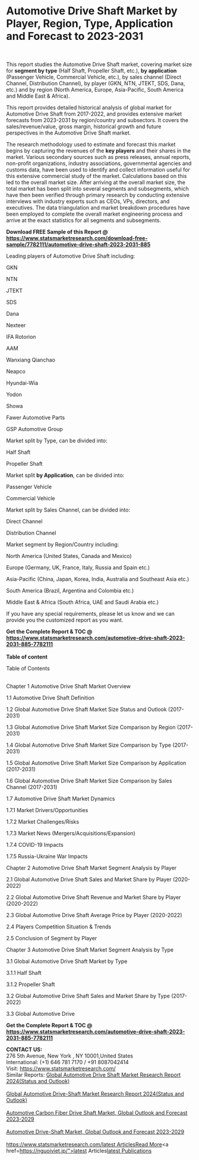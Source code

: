<h1>Automotive Drive Shaft Market by Player, Region, Type, Application and Forecast to 2023-2031</h1><br/><p>This report studies the Automotive Drive Shaft market, covering market size for <strong>segment by type</strong> (Half Shaft, Propeller Shaft, etc.), <strong>by application</strong> (Passenger Vehicle, Commercial Vehicle, etc.), by sales channel (Direct Channel, Distribution Channel), by player (GKN, NTN, JTEKT, SDS, Dana, etc.) and by region (North America, Europe, Asia-Pacific, South America and Middle East & Africa).</p><p>This report provides detailed historical analysis of global market for Automotive Drive Shaft from 2017-2022, and provides extensive market forecasts from 2023-2031 by region/country and subsectors. It covers the sales/revenue/value, gross margin, historical growth and future perspectives in the Automotive Drive Shaft market.</p><p>The research methodology used to estimate and forecast this market begins by capturing the revenues of the <strong>key players</strong> and their shares in the market. Various secondary sources such as press releases, annual reports, non-profit organizations, industry associations, governmental agencies and customs data, have been used to identify and collect information useful for this extensive commercial study of the market. Calculations based on this led to the overall market size. After arriving at the overall market size, the total market has been split into several segments and subsegments, which have then been verified through primary research by conducting extensive interviews with industry experts such as CEOs, VPs, directors, and executives. The data triangulation and market breakdown procedures have been employed to complete the overall market engineering process and arrive at the exact statistics for all segments and subsegments.</p><p><strong>Download FREE Sample of this Report @ <a href="https://www.statsmarketresearch.com/download-free-sample/7782111/automotive-drive-shaft-2023-2031-885">https://www.statsmarketresearch.com/download-free-sample/7782111/automotive-drive-shaft-2023-2031-885</a></strong></p><p>Leading players of Automotive Drive Shaft including:</p><p>GKN</p><p>NTN</p><p>JTEKT</p><p>SDS</p><p>Dana</p><p>Nexteer</p><p>IFA Rotorion</p><p>AAM</p><p>Wanxiang Qianchao</p><p>Neapco</p><p>Hyundai-Wia</p><p>Yodon</p><p>Showa</p><p>Fawer Automotive Parts</p><p>GSP Automotive Group</p><p>Market split by Type, can be divided into:</p><p>Half Shaft</p><p>Propeller Shaft</p><p>Market split <strong>by Application</strong>, can be divided into:</p><p>Passenger Vehicle</p><p>Commercial Vehicle</p><p>Market split by Sales Channel, can be divided into:</p><p>Direct Channel</p><p>Distribution Channel</p><p>Market segment by Region/Country including:</p><p>North America (United States, Canada and Mexico)</p><p>Europe (Germany, UK, France, Italy, Russia and Spain etc.)</p><p>Asia-Pacific (China, Japan, Korea, India, Australia and Southeast Asia etc.)</p><p>South America (Brazil, Argentina and Colombia etc.)</p><p>Middle East & Africa (South Africa, UAE and Saudi Arabia etc.)</p><p>If you have any special requirements, please let us know and we can provide you the customized report as you want.</p><div><b>Get the Complete Report & TOC @ <a href="https://www.statsmarketresearch.com/automotive-drive-shaft-2023-2031-885-7782111">https://www.statsmarketresearch.com/automotive-drive-shaft-2023-2031-885-7782111</a></b></div><br><b>Table of content</b><p>Table of Contents<br />
 
 <br />
 
 Chapter 1 Automotive Drive Shaft Market Overview<br />
 
  1.1 Automotive Drive Shaft Definition<br />
 
  1.2 Global Automotive Drive Shaft Market Size Status and Outlook (2017-2031)<br />
 
  1.3 Global Automotive Drive Shaft Market Size Comparison by Region (2017-2031)<br />
 
  1.4 Global Automotive Drive Shaft Market Size Comparison by Type (2017-2031)<br />
 
  1.5 Global Automotive Drive Shaft Market Size Comparison by Application (2017-2031)<br />
 
  1.6 Global Automotive Drive Shaft Market Size Comparison by Sales Channel (2017-2031)<br />
 
  1.7 Automotive Drive Shaft Market Dynamics<br />
 
  1.7.1 Market Drivers/Opportunities<br />
 
  1.7.2 Market Challenges/Risks<br />
 
  1.7.3 Market News (Mergers/Acquisitions/Expansion)<br />
 
  1.7.4 COVID-19 Impacts<br />
 
  1.7.5 Russia-Ukraine War Impacts<br />
 
 Chapter 2 Automotive Drive Shaft Market Segment Analysis by Player<br />
 
  2.1 Global Automotive Drive Shaft Sales and Market Share by Player (2020-2022)<br />
 
  2.2 Global Automotive Drive Shaft Revenue and Market Share by Player (2020-2022)<br />
 
  2.3 Global Automotive Drive Shaft Average Price by Player (2020-2022)<br />
 
  2.4 Players Competition Situation & Trends<br />
 
  2.5 Conclusion of Segment by Player<br />
 
 Chapter 3 Automotive Drive Shaft Market Segment Analysis by Type<br />
 
  3.1 Global Automotive Drive Shaft Market by Type<br />
 
  3.1.1 Half Shaft<br />
 
  3.1.2 Propeller Shaft<br />
 
  3.2 Global Automotive Drive Shaft Sales and Market Share by Type (2017-2022)<br />
 
  3.3 Global Automotive Drive <br><div><b>Get the Complete Report & TOC @ <a href="https://www.statsmarketresearch.com/automotive-drive-shaft-2023-2031-885-7782111">https://www.statsmarketresearch.com/automotive-drive-shaft-2023-2031-885-7782111</a></b></div></p> <b>CONTACT US:</b><br>276 5th Avenue, New York , NY 10001,United States<br>International: (+1) 646 781 7170 / +91 8087042414<br>Visit: <a href="https://www.statsmarketresearch.com/">https://www.statsmarketresearch.com/</a><br>Similar Reports: <a href="https://www.statsmarketresearch.com/automotive-drive-shaft-2023-2031-885-7782111">Global Automotive Drive Shaft Market Research Report 2024(Status and Outlook)</a><br/><br/><a href="https://www.statsmarketresearch.com/automotive-drive-shaft-2023-2031-885-7782111">Global Automotive Drive-Shaft Market Research Report 2024(Status and Outlook)</a><br/><br/><a href="https://www.statsmarketresearch.com/automotive-drive-shaft-2023-2031-885-7782111">Automotive Carbon Fiber Drive Shaft Market, Global Outlook and Forecast 2023-2029</a><br/><br/><a href="https://www.statsmarketresearch.com/automotive-drive-shaft-2023-2031-885-7782111">Automotive Drive-Shaft Market, Global Outlook and Forecast 2023-2029</a><br/><br/><a href="https://gyeongbokgung.com">https://www.statsmarketresearch.com/</a><a href="https://hallyeomaritime.com">latest Articles</a><a href="https://jingwansa.com">Read More</a><a href=https://nguoiviet.jp/">latest Articles</a><a href="https://www.intelmarketresearch.com/">latest Publications</a>